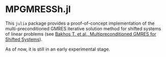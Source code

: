 # MPGMRESSh.jl
This `julia` package provides a proof-of-concept implementation of the multi-preconditioned GMRES iterative solution method for shifted systems
of linear problems (see [Bakhos T. et al., Multipreconditioned GMRES for Shifted Systems](https://arxiv.org/abs/1603.08970)).

As of now, it is still in an early experimental stage.
